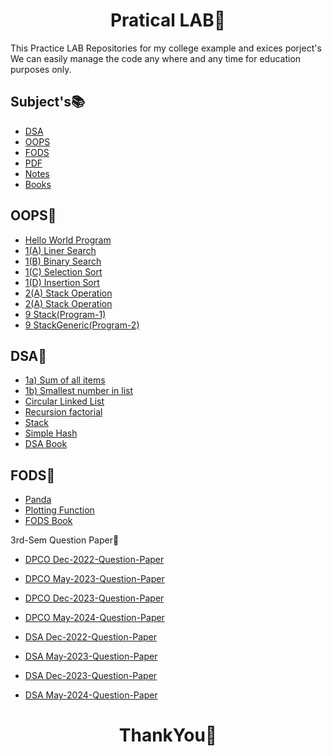 <h1 align="center">Pratical LAB🧪</h1>
<p>
This Practice LAB Repositories for my college example and exices porject's We can easily manage the code any where and any time for education purposes only.
</p> 

## Subject's📚

- [DSA](https://github.com/theNareshofficial/Particle-LAB/tree/main/DSA)
- [OOPS](https://github.com/theNareshofficial/Particle-LAB/tree/main/OOPS)
- [FODS](https://github.com/theNareshofficial/Particle-LAB/tree/main/FODS)
- [PDF](https://github.com/theNareshofficial/Particle-LAB/tree/main/PDF)
- [Notes](https://github.com/theNareshofficial/Particle-LAB/tree/main/Notes)
- [Books](https://github.com/theNareshofficial/Particle-LAB/tree/main/Books)


OOPS🔻
----
- [Hello World Program](https://github.com/theNareshofficial/Particle-LAB/blob/main/OOPS/hello.java)
- [1(A) Liner Search](https://github.com/theNareshofficial/Particle-LAB/blob/main/OOPS/linear_search.java)
- [1(B) Binary Search](https://github.com/theNareshofficial/Particle-LAB/blob/main/OOPS/binary_search.java)
- [1(C) Selection Sort](https://github.com/theNareshofficial/Particle-LAB/blob/main/OOPS/selection_sort.java)
- [1(D) Insertion Sort](https://github.com/theNareshofficial/Particle-LAB/blob/main/OOPS/insertion_sort.java)
- [2(A) Stack Operation](https://github.com/theNareshofficial/Particle-LAB/blob/main/OOPS/stack_operation.java)
- [2(A) Stack Operation](https://github.com/theNareshofficial/Particle-LAB/blob/main/OOPS/stack_operation.java)
- [9 Stack(Program-1)](https://github.com/theNareshofficial/Particle-LAB/blob/main/OOPS/Stack.java)
- [9 StackGeneric(Program-2)](https://github.com/theNareshofficial/Particle-LAB/blob/main/OOPS/StackGeneric.java )

DSA🔻
----
- [1a) Sum of all items](https://github.com/theNareshofficial/Particle-LAB/blob/main/DSA/1a.py)
- [1b) Smallest number in list](https://github.com/theNareshofficial/Particle-LAB/blob/main/DSA/1b.py)
- [Circular Linked List](https://github.com/theNareshofficial/Particle-LAB/blob/main/DSA/CircularLinkedList.py)
- [Recursion factorial](https://github.com/theNareshofficial/Particle-LAB/blob/main/DSA/Recursion_factorial.py)
- [Stack](https://github.com/theNareshofficial/Particle-LAB/blob/main/DSA/Stack.py)
- [Simple Hash](https://github.com/theNareshofficial/Particle-LAB/blob/main/DSA/simple_hash.py)
- [DSA Book](https://github.com/theNareshofficial/Particle-LAB/blob/main/Books/DSA%20Lecture-Notes.pdf)

FODS🔻
----
- [Panda](https://github.com/theNareshofficial/Particle-LAB/blob/main/FODS/panda.py)
- [Plotting Function](https://github.com/theNareshofficial/Particle-LAB/blob/main/FODS/plotting_func.py)
- [FODS Book](https://github.com/theNareshofficial/Particle-LAB/blob/main/Books/FODS%20BOOK.pdf)


3rd-Sem Question Paper🔻
- [DPCO Dec-2022-Question-Paper](https://github.com/theNareshofficial/Particle-LAB/blob/main/3-Sem%20Question%20Paper/DPCO/CS3351-Digital-Principles-and-Computer-Organization-Nov-Dec-2022-Question-Paper-Download.pdf)
- [DPCO May-2023-Question-Paper](https://github.com/theNareshofficial/Particle-LAB/blob/main/3-Sem%20Question%20Paper/DPCO/CS3351-Digital-Principles-and-Computer-Organization-Apr-May-2023-Question-Paper-Download.pdf)
- [DPCO Dec-2023-Question-Paper](https://github.com/theNareshofficial/Particle-LAB/blob/main/3-Sem%20Question%20Paper/DPCO/CS3351-Digital-Principles-and-Computer-Organization-Nov-Dec-2023-Question-Paper-Download.pdf)
- [DPCO May-2024-Question-Paper](https://github.com/theNareshofficial/Particle-LAB/blob/main/3-Sem%20Question%20Paper/DPCO/CS3351-Digital-Principles-and-Computer-Organization-Apr-May-2024-Question-Paper-Download.pdf)

- [DSA Dec-2022-Question-Paper](https://github.com/theNareshofficial/Particle-LAB/blob/main/3-Sem%20Question%20Paper/DSA/CD3291-Data-Structures-and-Algorithms-Nov-Dec-2022-Question-Paper-Download.pdf)
- [DSA May-2023-Question-Paper](https://github.com/theNareshofficial/Particle-LAB/blob/main/3-Sem%20Question%20Paper/DSA/CD3291-Data-Structures-and-Algorithms-Apr-May-2023-Question-Paper-Download.pdf)
- [DSA Dec-2023-Question-Paper](https://github.com/theNareshofficial/Particle-LAB/blob/main/3-Sem%20Question%20Paper/DSA/CD3291-Data-Structures-and-Algorithms-Nov-Dec-2023-Question-Paper-Download.pdf)
- [DSA May-2024-Question-Paper](https://github.com/theNareshofficial/Particle-LAB/blob/main/3-Sem%20Question%20Paper/DSA/CD3291-Data-Structures-and-Algorithms-Apr-May-2024-Question-Paper-Download.pdf)

<h1 align="center">ThankYou🎉</h1>
